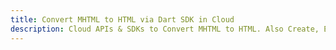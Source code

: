 ---title: Convert MHTML to HTML via Dart SDK in Clouddescription: Cloud APIs & SDKs to Convert MHTML to HTML. Also Create, Edit & Render Microsoft Word & OpenOffice documents in the Cloud.---
